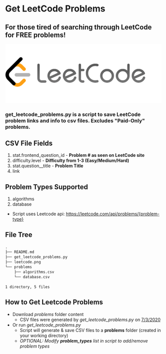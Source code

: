 # Get LeetCode Problems
## For those tired of searching through LeetCode for FREE problems!
![leetcode.png](leetcode.png)
### get_leetcode_problems.py is a script to save LeetCode problem links and info to csv files. **Excludes "Paid-Only" problems.**
## CSV File Fields
1. stat.frontend_question_id - **Problem # as seen on LeetCode site**
2. difficulty.level - **Difficulty from 1-3 (Easy/Medium/Hard)**
3. stat.question__title - **Problem Title**
4. link

## Problem Types Supported
1. algorithms
2. database
* Script uses Leetcode api: https://leetcode.com/api/problems/{problem-type}

## File Tree
```
.
├── README.md
├── get_leetcode_problems.py
├── leetcode.png
└── problems
    ├── algorithms.csv
    └── database.csv

1 directory, 5 files
```

## How to Get Leetcode Problems
* Download *problems* folder content 
    * CSV files were generated by *get_leetcode_problems.py* on <ins>7/3/2020</ins>
* Or run *get_leetcode_problems.py*
    * Script will generate & save CSV files to a **problems** folder (created in your working directory)
    * *OPTIONAL: Modify **problem_types** list in script to add/remove problem types*
